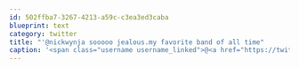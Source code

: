 ```yaml
---
id: 502ffba7-3267-4213-a59c-c3ea3ed3caba
blueprint: text
category: twitter
title: "'@nickwynja sooooo jealous.my favorite band of all time"
caption: '<span class="username username_linked">@<a href="https://twitter.com/nickwynja" title="Nick Wynja">nickwynja</a></span> sooooo jealous.my favorite band of all time'
---
```

